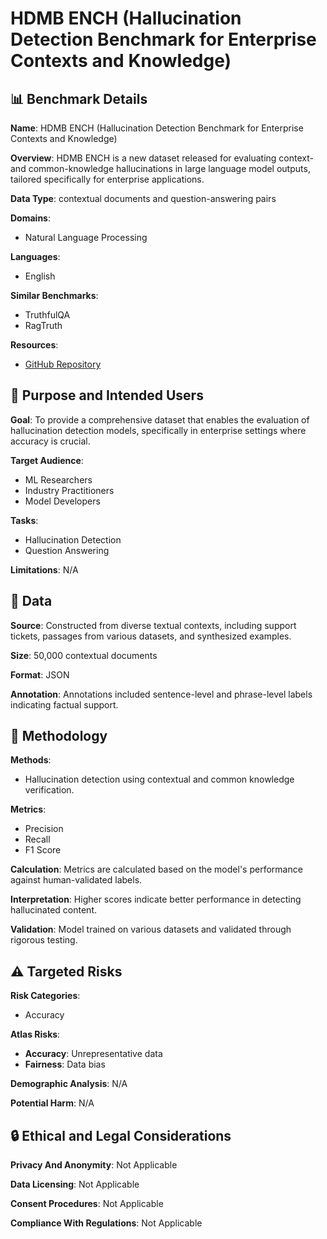 # HDMB ENCH (Hallucination Detection Benchmark for Enterprise Contexts and Knowledge)

## 📊 Benchmark Details

**Name**: HDMB ENCH (Hallucination Detection Benchmark for Enterprise Contexts and Knowledge)

**Overview**: HDMB ENCH is a new dataset released for evaluating context- and common-knowledge hallucinations in large language model outputs, tailored specifically for enterprise applications.

**Data Type**: contextual documents and question-answering pairs

**Domains**:
- Natural Language Processing

**Languages**:
- English

**Similar Benchmarks**:
- TruthfulQA
- RagTruth

**Resources**:
- [GitHub Repository](https://github.com/aimonlabs/hallucination-detection-model)

## 🎯 Purpose and Intended Users

**Goal**: To provide a comprehensive dataset that enables the evaluation of hallucination detection models, specifically in enterprise settings where accuracy is crucial.

**Target Audience**:
- ML Researchers
- Industry Practitioners
- Model Developers

**Tasks**:
- Hallucination Detection
- Question Answering

**Limitations**: N/A

## 💾 Data

**Source**: Constructed from diverse textual contexts, including support tickets, passages from various datasets, and synthesized examples.

**Size**: 50,000 contextual documents

**Format**: JSON

**Annotation**: Annotations included sentence-level and phrase-level labels indicating factual support.

## 🔬 Methodology

**Methods**:
- Hallucination detection using contextual and common knowledge verification.

**Metrics**:
- Precision
- Recall
- F1 Score

**Calculation**: Metrics are calculated based on the model's performance against human-validated labels.

**Interpretation**: Higher scores indicate better performance in detecting hallucinated content.

**Validation**: Model trained on various datasets and validated through rigorous testing.

## ⚠️ Targeted Risks

**Risk Categories**:
- Accuracy

**Atlas Risks**:
- **Accuracy**: Unrepresentative data
- **Fairness**: Data bias

**Demographic Analysis**: N/A

**Potential Harm**: N/A

## 🔒 Ethical and Legal Considerations

**Privacy And Anonymity**: Not Applicable

**Data Licensing**: Not Applicable

**Consent Procedures**: Not Applicable

**Compliance With Regulations**: Not Applicable
